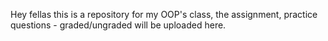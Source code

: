 Hey fellas this is a repository for my OOP's class, the assignment, practice  questions - graded/ungraded will be uploaded here.
